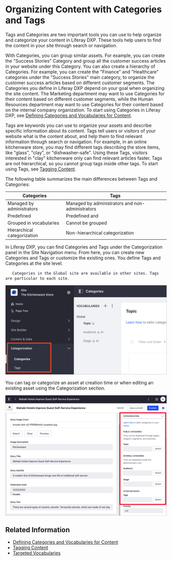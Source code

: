 # Organizing Content with Categories and Tags

Tags and Categories are two important tools you can use to help organize and categorize your content in Liferay DXP. These tools help users to find the content in your site through search or navigation.

With Categories, you can group similar assets. For example, you can create the "Success Stories" Category and group all the customer success articles in your website under this Category. You can also create a hierarchy of Categories. For example, you can create the "Finance" and "Healthcare" categories under the "Success Stories" main category, to organize the customer success articles based on different customer segments. The Categories you define in Liferay DXP depend on your goal when organizing the site content. The Marketing department may want to use Categories for their content based on different customer segments, while the Human Resources department may want to use Categories for their content based on the internal company organization. To start using Categories in Liferay DXP, see [Defining Categories and Vocabularies for Content](./defining-categories-and-vocabularies-for-content.md).

Tags are keywords you can use to organize your assets and describe specific information about its content. Tags tell users or visitors of your website what is the content about, and help them to find relevant information through search or navigation. For example, in an online kitchenware store, you may find different tags describing the store items, like "glass", "clay", or "dishwasher-safe". Using these Tags, visitors interested in "clay" kitchenware only can find relevant articles faster. Tags are not hierarchical, so you cannot group tags inside other tags. To start using Tags, see [Tagging Content](./tagging-content.md).

The following table summarizes the main differences between Tags and Categories:

| Categories | Tags |
| --- | --- |
| Managed by administrators | Managed by administrators and non-administrators |
| Predefined | Predefined and 
| Grouped in vocabularies | Cannot be grouped |
| Hierarchical categorization | Non-hierarchical categorization |

In Liferay DXP, you can find Categories and Tags under the Categorization panel in the Site Navigation menu. From here, you can create new Categories and Tags or customize the existing ones. You define Tags and Categories at the site level.

```note::
   Categories in the Global site are available in other sites. Tags are particular to each site.
```

![Find the Categories and Tags options under the Categorization panel](./organizing-content-with-tags-and-categories/images/01.png)

You can tag or categorize an asset at creation time or when editing an existing asset using the Categorization section.

![Tag and Categorize your content using the Categorization section](./organizing-content-with-tags-and-categories/images/02.png)

## Related Information

- [Defining Categories and Vocabularies for Content](./defininig-categories-and-vocabularies-for-content.md)
- [Tagging Content](./tagging-content.md)
- [Targeted Vocabularies](./targeted-vocabularies.md)